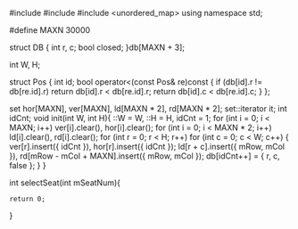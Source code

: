 #include <set>
#include <queue>
#include <unordered_map>
using namespace std;

#define MAXN 30000

struct DB {
	int r, c;
	bool closed;
}db[MAXN + 3];

int W, H;

struct Pos {
	int id;
	bool operator<(const Pos& re)const {
		if (db[id].r != db[re.id].r) return db[id].r < db[re.id].r;
		return db[id].c < db[re.id].c;
	}
};

set<Pos> hor[MAXN], ver[MAXN], ld[MAXN * 2], rd[MAXN * 2];
set<Pos>::iterator it;
int idCnt;
void init(int W, int H){
	::W = W, ::H = H, idCnt = 1;
	for (int i = 0; i < MAXN; i++) ver[i].clear(), hor[i].clear();
	for (int i = 0; i < MAXN * 2; i++) ld[i].clear(), rd[i].clear();
	for (int r = 0; r < H; r++) for (int c = 0; c < W; c++) {
		ver[r].insert({ idCnt }), hor[r].insert({ idCnt });
		ld[r + c].insert({ mRow, mCol }), rd[mRow - mCol + MAXN].insert({ mRow, mCol });
		db[idCnt++] = { r, c, false };
	}
}

int selectSeat(int mSeatNum){

	return 0;
}
